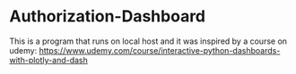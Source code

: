 # Authorization-Dashboard
This is a program that runs on local host and it was inspired by a course on udemy: https://www.udemy.com/course/interactive-python-dashboards-with-plotly-and-dash
